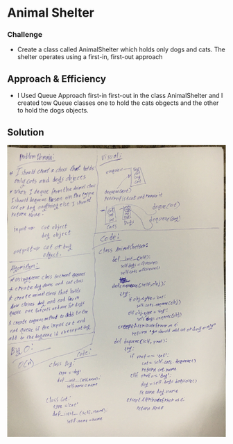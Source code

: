 # Animal Shelter


### Challenge

* Create a class called AnimalShelter which holds only dogs and cats. The shelter operates using a first-in, first-out approach

## Approach & Efficiency

* I Used Queue Approach first-in first-out in the class AnimalShelter and I created tow Queue classes one to hold the cats obgects and the other to hold the dogs objects.


## Solution

![photo](/assets/f-in-f-out.jpg)